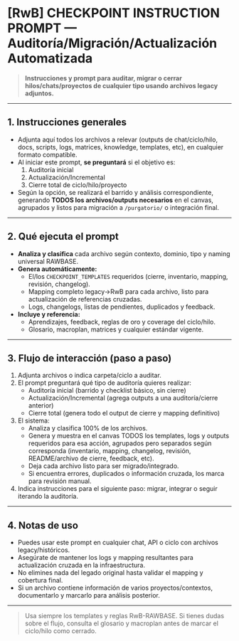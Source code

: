 # [RwB] CHECKPOINT INSTRUCTION PROMPT — Auditoría/Migración/Actualización Automatizada

> **Instrucciones y prompt para auditar, migrar o cerrar hilos/chats/proyectos de cualquier tipo usando archivos legacy adjuntos.**

---

## 1. Instrucciones generales

- Adjunta aquí todos los archivos a relevar (outputs de chat/ciclo/hilo, docs, scripts, logs, matrices, knowledge, templates, etc), en cualquier formato compatible.
- Al iniciar este prompt, **se preguntará** si el objetivo es:
    1. Auditoría inicial
    2. Actualización/Incremental
    3. Cierre total de ciclo/hilo/proyecto
- Según la opción, se realizará el barrido y análisis correspondiente, generando **TODOS los archivos/outputs necesarios** en el canvas, agrupados y listos para migración a `/purgatorio/` o integración final.

---

## 2. Qué ejecuta el prompt

- **Analiza y clasifica** cada archivo según contexto, dominio, tipo y naming universal RAWBASE.
- **Genera automáticamente:**
    - El/los `CHECKPOINT_TEMPLATES` requeridos (cierre, inventario, mapping, revisión, changelog).
    - Mapping completo legacy→RwB para cada archivo, listo para actualización de referencias cruzadas.
    - Logs, changelogs, listas de pendientes, duplicados y feedback.
- **Incluye y referencia:**
    - Aprendizajes, feedback, reglas de oro y coverage del ciclo/hilo.
    - Glosario, macroplan, matrices y cualquier estándar vigente.

---

## 3. Flujo de interacción (paso a paso)
1. Adjunta archivos o indica carpeta/ciclo a auditar.
2. El prompt preguntará qué tipo de auditoría quieres realizar:
    - Auditoría inicial (barrido y checklist básico, sin cierre)
    - Actualización/Incremental (agrega outputs a una auditoría/cierre anterior)
    - Cierre total (genera todo el output de cierre y mapping definitivo)
3. El sistema:
    - Analiza y clasifica 100% de los archivos.
    - Genera y muestra en el canvas TODOS los templates, logs y outputs requeridos para esa acción, agrupados pero separados según corresponda (inventario, mapping, changelog, revisión, README/archivo de cierre, feedback, etc).
    - Deja cada archivo listo para ser migrado/integrado.
    - Si encuentra errores, duplicados o información cruzada, los marca para revisión manual.
4. Indica instrucciones para el siguiente paso: migrar, integrar o seguir iterando la auditoría.

---

## 4. Notas de uso

- Puedes usar este prompt en cualquier chat, API o ciclo con archivos legacy/históricos.
- Asegúrate de mantener los logs y mapping resultantes para actualización cruzada en la infraestructura.
- No elimines nada del legado original hasta validar el mapping y cobertura final.
- Si un archivo contiene información de varios proyectos/contextos, documentarlo y marcarlo para análisis posterior.

---

> Usa siempre los templates y reglas RwB-RAWBASE. Si tienes dudas sobre el flujo, consulta el glosario y macroplan antes de marcar el ciclo/hilo como cerrado.

